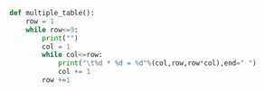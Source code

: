 
<BlogInfo title="1.函数" author="白日梦想猿" pv=0 read_times=0 pre_cost_time=0分10秒 category="函数" tag_list="['函数']" create_time="2020.02.03 11:06:44" update_time="2020.02.03 11:21:00" />

```python
def multiple_table():
    row = 1
    while row<=9:
        print("")
        col = 1
        while col<=row:
            print("\t%d * %d = %d"%(col,row,row*col),end=" ")
            col += 1
        row +=1

```
